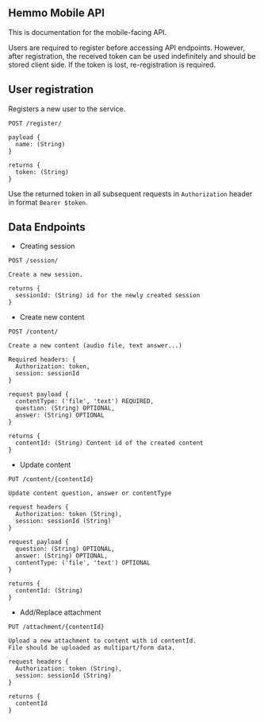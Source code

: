 ## Hemmo Mobile API

This is documentation for the mobile-facing API.

Users are required to register before accessing API endpoints. However, after registration, the received token can be used indefinitely and should be stored client side. If the token is lost, re-registration is required.

## User registration

Registers a new user to the service.

```
POST /register/

payload {
  name: (String)
}

returns {
  token: (String)
}
```

Use the returned token in all subsequent requests in `Authorization` header in format
`Bearer $token`.


## Data Endpoints

* Creating session

```
POST /session/

Create a new session.

returns {
  sessionId: (String) id for the newly created session
}
```

* Create new content

```
POST /content/

Create a new content (audio file, text answer...)

Required headers: {
  Authorization: token,
  session: sessionId
}

request payload {
  contentType: ('file', 'text') REQUIRED,
  question: (String) OPTIONAL,
  answer: (String) OPTIONAL
}

returns {
  contentId: (String) Content id of the created content
}
```

* Update content

```
PUT /content/{contentId}

Update content question, answer or contentType

request headers {
  Authorization: token (String),
  session: sessionId (String)
}

request payload {
  question: (String) OPTIONAL,
  answer: (String) OPTIONAL,
  contentType: ('file', 'text') OPTIONAL
}

returns {
  contentId: (String)
}
```

* Add/Replace attachment

```
PUT /attachment/{contentId}

Upload a new attachment to content with id contentId.
File should be uploaded as multipart/form data.

request headers {
  Authorization: token (String),
  session: sessionId (String)
}

returns {
  contentId
}
```
